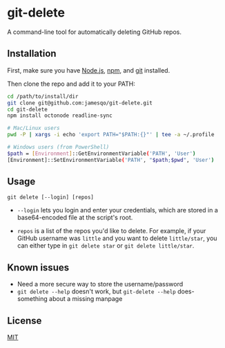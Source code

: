 # git-delete

A command-line tool for automatically deleting GitHub repos.

## Installation

First, make sure you have [Node.js](https://nodejs.org/en/download/package-manager/), [npm](https://www.npmjs.com/), and [git](https://git-scm.com/download) installed.

Then clone the repo and add it to your PATH:

```bash
cd /path/to/install/dir
git clone git@github.com:jamesqo/git-delete.git
cd git-delete
npm install octonode readline-sync

# Mac/Linux users
pwd -P | xargs -i echo 'export PATH="$PATH:{}"' | tee -a ~/.profile

# Windows users (from PowerShell)
$path = [Environment]::GetEnvironmentVariable('PATH', 'User')
[Environment]::SetEnvironmentVariable('PATH', "$path;$pwd", 'User')
```

## Usage

```
git delete [--login] [repos]
```

- `--login` lets you login and enter your credentials, which are stored in a base64-encoded file at the script's root.

- `repos` is a list of the repos you'd like to delete. For example, if your GitHub username was `little` and you want to delete `little/star`, you can either type in `git delete star` or `git delete little/star`.

## Known issues

- Need a more secure way to store the username/password
- `git delete --help` doesn't work, but `git-delete --help` does- something about a missing manpage

## License

[MIT](LICENSE)
